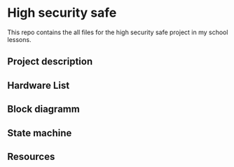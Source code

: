# High security safe

This repo contains the all files for the high security safe project in my school lessons.


## Project description


## Hardware List


## Block diagramm


## State machine


## Resources
